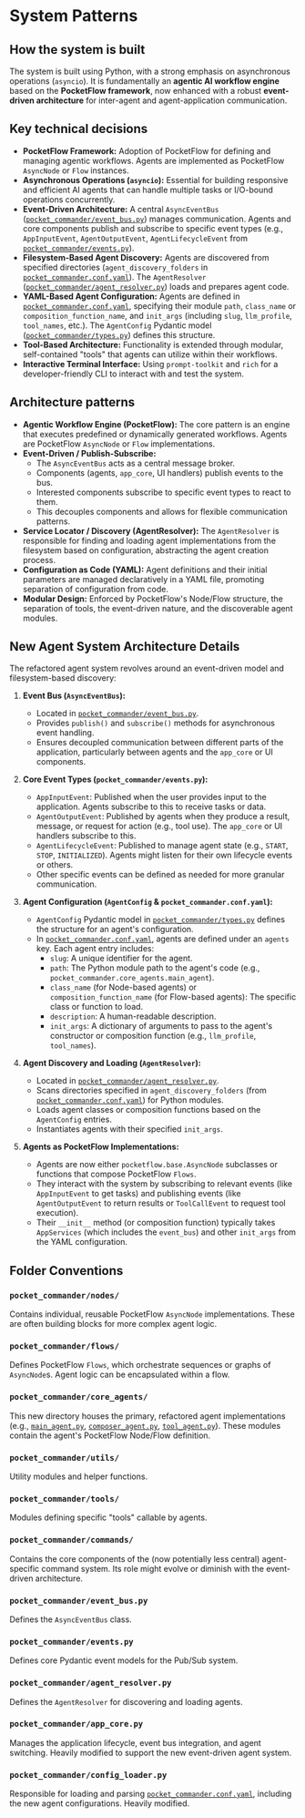 # System Patterns

## How the system is built
The system is built using Python, with a strong emphasis on asynchronous operations (`asyncio`). It is fundamentally an **agentic AI workflow engine** based on the **PocketFlow framework**, now enhanced with a robust **event-driven architecture** for inter-agent and agent-application communication.

## Key technical decisions
-   **PocketFlow Framework:** Adoption of PocketFlow for defining and managing agentic workflows. Agents are implemented as PocketFlow `AsyncNode` or `Flow` instances.
-   **Asynchronous Operations (`asyncio`):** Essential for building responsive and efficient AI agents that can handle multiple tasks or I/O-bound operations concurrently.
-   **Event-Driven Architecture:** A central `AsyncEventBus` ([`pocket_commander/event_bus.py`](pocket_commander/event_bus.py:1)) manages communication. Agents and core components publish and subscribe to specific event types (e.g., `AppInputEvent`, `AgentOutputEvent`, `AgentLifecycleEvent` from [`pocket_commander/events.py`](pocket_commander/events.py:1)).
-   **Filesystem-Based Agent Discovery:** Agents are discovered from specified directories (`agent_discovery_folders` in [`pocket_commander.conf.yaml`](pocket_commander.conf.yaml:1)). The `AgentResolver` ([`pocket_commander/agent_resolver.py`](pocket_commander/agent_resolver.py:1)) loads and prepares agent code.
-   **YAML-Based Agent Configuration:** Agents are defined in [`pocket_commander.conf.yaml`](pocket_commander.conf.yaml:1), specifying their module `path`, `class_name` or `composition_function_name`, and `init_args` (including `slug`, `llm_profile`, `tool_names`, etc.). The `AgentConfig` Pydantic model ([`pocket_commander/types.py`](pocket_commander/types.py:1)) defines this structure.
-   **Tool-Based Architecture:** Functionality is extended through modular, self-contained "tools" that agents can utilize within their workflows.
-   **Interactive Terminal Interface:** Using `prompt-toolkit` and `rich` for a developer-friendly CLI to interact with and test the system.

## Architecture patterns
-   **Agentic Workflow Engine (PocketFlow):** The core pattern is an engine that executes predefined or dynamically generated workflows. Agents are PocketFlow `AsyncNode` or `Flow` implementations.
-   **Event-Driven / Publish-Subscribe:**
    -   The `AsyncEventBus` acts as a central message broker.
    -   Components (agents, `app_core`, UI handlers) publish events to the bus.
    -   Interested components subscribe to specific event types to react to them.
    -   This decouples components and allows for flexible communication patterns.
-   **Service Locator / Discovery (AgentResolver):** The `AgentResolver` is responsible for finding and loading agent implementations from the filesystem based on configuration, abstracting the agent creation process.
-   **Configuration as Code (YAML):** Agent definitions and their initial parameters are managed declaratively in a YAML file, promoting separation of configuration from code.
-   **Modular Design:** Enforced by PocketFlow's Node/Flow structure, the separation of tools, the event-driven nature, and the discoverable agent modules.

## New Agent System Architecture Details

The refactored agent system revolves around an event-driven model and filesystem-based discovery:

1.  **Event Bus (`AsyncEventBus`):**
    *   Located in [`pocket_commander/event_bus.py`](pocket_commander/event_bus.py:1).
    *   Provides `publish()` and `subscribe()` methods for asynchronous event handling.
    *   Ensures decoupled communication between different parts of the application, particularly between agents and the `app_core` or UI components.

2.  **Core Event Types (`pocket_commander/events.py`):**
    *   `AppInputEvent`: Published when the user provides input to the application. Agents subscribe to this to receive tasks or data.
    *   `AgentOutputEvent`: Published by agents when they produce a result, message, or request for action (e.g., tool use). The `app_core` or UI handlers subscribe to this.
    *   `AgentLifecycleEvent`: Published to manage agent state (e.g., `START`, `STOP`, `INITIALIZED`). Agents might listen for their own lifecycle events or others.
    *   Other specific events can be defined as needed for more granular communication.

3.  **Agent Configuration (`AgentConfig` & `pocket_commander.conf.yaml`):**
    *   `AgentConfig` Pydantic model in [`pocket_commander/types.py`](pocket_commander/types.py:1) defines the structure for an agent's configuration.
    *   In [`pocket_commander.conf.yaml`](pocket_commander.conf.yaml:1), agents are defined under an `agents` key. Each agent entry includes:
        *   `slug`: A unique identifier for the agent.
        *   `path`: The Python module path to the agent's code (e.g., `pocket_commander.core_agents.main_agent`).
        *   `class_name` (for Node-based agents) or `composition_function_name` (for Flow-based agents): The specific class or function to load.
        *   `description`: A human-readable description.
        *   `init_args`: A dictionary of arguments to pass to the agent's constructor or composition function (e.g., `llm_profile`, `tool_names`).

4.  **Agent Discovery and Loading (`AgentResolver`):**
    *   Located in [`pocket_commander/agent_resolver.py`](pocket_commander/agent_resolver.py:1).
    *   Scans directories specified in `agent_discovery_folders` (from [`pocket_commander.conf.yaml`](pocket_commander.conf.yaml:1)) for Python modules.
    *   Loads agent classes or composition functions based on the `AgentConfig` entries.
    *   Instantiates agents with their specified `init_args`.

5.  **Agents as PocketFlow Implementations:**
    *   Agents are now either `pocketflow.base.AsyncNode` subclasses or functions that compose PocketFlow `Flows`.
    *   They interact with the system by subscribing to relevant events (like `AppInputEvent` to get tasks) and publishing events (like `AgentOutputEvent` to return results or `ToolCallEvent` to request tool execution).
    *   Their `__init__` method (or composition function) typically takes `AppServices` (which includes the `event_bus`) and other `init_args` from the YAML configuration.

## Folder Conventions

### `pocket_commander/nodes/`
Contains individual, reusable PocketFlow `AsyncNode` implementations. These are often building blocks for more complex agent logic.

### `pocket_commander/flows/`
Defines PocketFlow `Flows`, which orchestrate sequences or graphs of `AsyncNode`s. Agent logic can be encapsulated within a flow.

### `pocket_commander/core_agents/`
This new directory houses the primary, refactored agent implementations (e.g., [`main_agent.py`](pocket_commander/core_agents/main_agent.py:1), [`composer_agent.py`](pocket_commander/core_agents/composer_agent.py:1), [`tool_agent.py`](pocket_commander/core_agents/tool_agent.py:1)). These modules contain the agent's PocketFlow Node/Flow definition.

### `pocket_commander/utils/`
Utility modules and helper functions.

### `pocket_commander/tools/`
Modules defining specific "tools" callable by agents.

### `pocket_commander/commands/`
Contains the core components of the (now potentially less central) agent-specific command system. Its role might evolve or diminish with the event-driven architecture.

### `pocket_commander/event_bus.py`
Defines the `AsyncEventBus` class.

### `pocket_commander/events.py`
Defines core Pydantic event models for the Pub/Sub system.

### `pocket_commander/agent_resolver.py`
Defines the `AgentResolver` for discovering and loading agents.

### `pocket_commander/app_core.py`
Manages the application lifecycle, event bus integration, and agent switching. Heavily modified to support the new event-driven agent system.

### `pocket_commander/config_loader.py`
Responsible for loading and parsing [`pocket_commander.conf.yaml`](pocket_commander.conf.yaml:1), including the new agent configurations. Heavily modified.